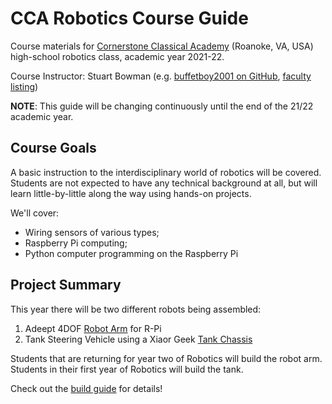 # CCA Robotics Course Guide

Course materials for [Cornerstone Classical Academy](https://www.ccaroanoke.org) (Roanoke, VA, USA) high-school robotics class, academic year 2021-22.

Course Instructor: Stuart Bowman (e.g. [buffetboy2001 on GitHub](https://github.com/buffetboy2001), [faculty listing](https://cornerstoneclassicalroanoke.org/stuart-bowman))

**NOTE**: This guide will be changing continuously until the end of the 21/22 academic year.

## Course Goals

A basic instruction to the interdisciplinary world of robotics will be covered. Students are not expected to have any technical background at all, but will learn little-by-little along the way using hands-on projects.

We'll cover:

* Wiring sensors of various types;
* Raspberry Pi computing;
* Python computer programming on the Raspberry Pi

## Project Summary

This year there will be two different robots being assembled:

1. Adeept 4DOF [Robot Arm](https://www.robotshop.com/en/adeept-rasparm-s-4-dof-robotic-arm-kit-raspberry-pi.html) for R-Pi
2. Tank Steering Vehicle using a Xiaor Geek [Tank Chassis]()

Students that are returning for year two of Robotics will build the robot arm. Students in their first year of Robotics will build the tank.

Check out the [build guide](./resources/build_guide.md) for details!